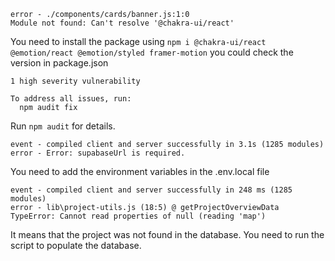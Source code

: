 ```
error - ./components/cards/banner.js:1:0
Module not found: Can't resolve '@chakra-ui/react'
```
You need to install the package using 
`npm i @chakra-ui/react @emotion/react @emotion/styled framer-motion` you could check the version in package.json

```	
1 high severity vulnerability

To address all issues, run:
  npm audit fix
```

Run `npm audit` for details.

```
event - compiled client and server successfully in 3.1s (1285 modules)
error - Error: supabaseUrl is required.
```

You need to add the environment variables in the .env.local file

```
event - compiled client and server successfully in 248 ms (1285 modules)
error - lib\project-utils.js (18:5) @ getProjectOverviewData
TypeError: Cannot read properties of null (reading 'map')
```
It means that the project was not found in the database. You need to run the script to populate the database.



